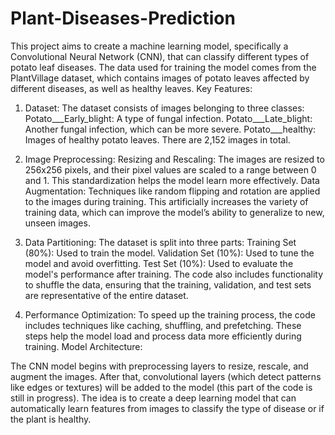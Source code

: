 # Plant-Diseases-Prediction
This project aims to create a machine learning model, specifically a Convolutional Neural Network (CNN), that can classify different types of potato leaf diseases. The data used for training the model comes from the PlantVillage dataset, which contains images of potato leaves affected by different diseases, as well as healthy leaves.
Key Features:

1. Dataset:
The dataset consists of images belonging to three classes:
Potato___Early_blight: A type of fungal infection.
Potato___Late_blight: Another fungal infection, which can be more severe.
Potato___healthy: Images of healthy potato leaves.
There are 2,152 images in total.

2. Image Preprocessing:
Resizing and Rescaling: The images are resized to 256x256 pixels, and their pixel values are scaled to a range between 0 and 1. This standardization helps the model learn more effectively.
Data Augmentation: Techniques like random flipping and rotation are applied to the images during training. This artificially increases the variety of training data, which can improve the model’s ability to generalize to new, unseen images.

3. Data Partitioning:
The dataset is split into three parts:
Training Set (80%): Used to train the model.
Validation Set (10%): Used to tune the model and avoid overfitting.
Test Set (10%): Used to evaluate the model's performance after training.
The code also includes functionality to shuffle the data, ensuring that the training, validation, and test sets are representative of the entire dataset.

4. Performance Optimization:
To speed up the training process, the code includes techniques like caching, shuffling, and prefetching. These steps help the model load and process data more efficiently during training.
Model Architecture:

The CNN model begins with preprocessing layers to resize, rescale, and augment the images. After that, convolutional layers (which detect patterns like edges or textures) will be added to the model (this part of the code is still in progress).
The idea is to create a deep learning model that can automatically learn features from images to classify the type of disease or if the plant is healthy.
